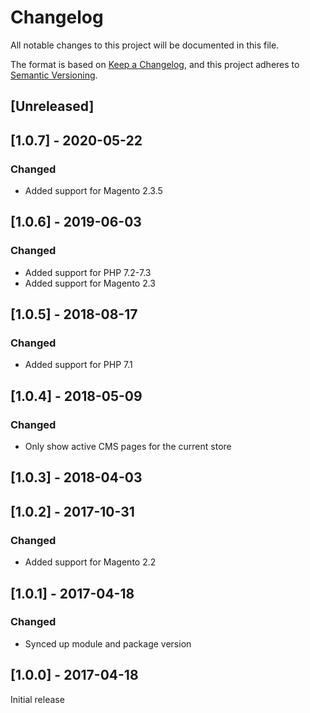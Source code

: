 # Changelog
All notable changes to this project will be documented in this file.

The format is based on [Keep a Changelog](https://keepachangelog.com/en/1.0.0/),
and this project adheres to [Semantic Versioning](https://semver.org/spec/v2.0.0.html).

## [Unreleased]

## [1.0.7] - 2020-05-22

### Changed

- Added support for Magento 2.3.5

## [1.0.6] - 2019-06-03

### Changed

- Added support for PHP 7.2-7.3
- Added support for Magento 2.3

## [1.0.5] - 2018-08-17

### Changed

- Added support for PHP 7.1

## [1.0.4] - 2018-05-09

### Changed

- Only show active CMS pages for the current store

## [1.0.3] - 2018-04-03

## [1.0.2] - 2017-10-31

### Changed

- Added support for Magento 2.2

## [1.0.1] - 2017-04-18

### Changed

- Synced up module and package version

## [1.0.0] - 2017-04-18

Initial release

